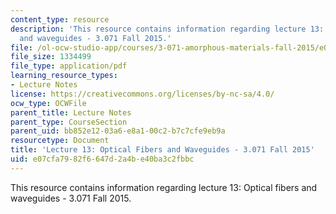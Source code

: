 ```yaml
---
content_type: resource
description: 'This resource contains information regarding lecture 13: Optical fibers
  and waveguides - 3.071 Fall 2015.'
file: /ol-ocw-studio-app/courses/3-071-amorphous-materials-fall-2015/e07cfa7982f6647d2a4be40ba3c2fbbc_MIT3_071F15_Lecture13.pdf
file_size: 1334499
file_type: application/pdf
learning_resource_types:
- Lecture Notes
license: https://creativecommons.org/licenses/by-nc-sa/4.0/
ocw_type: OCWFile
parent_title: Lecture Notes
parent_type: CourseSection
parent_uid: bb852e12-03a6-e8a1-00c2-b7c7cfe9eb9a
resourcetype: Document
title: 'Lecture 13: Optical Fibers and Waveguides - 3.071 Fall 2015'
uid: e07cfa79-82f6-647d-2a4b-e40ba3c2fbbc
---
```

This resource contains information regarding lecture 13: Optical fibers and waveguides - 3.071 Fall 2015.
